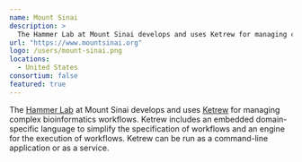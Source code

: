 ```yaml
---
name: Mount Sinai
description: > 
  The Hammer Lab at Mount Sinai develops and uses Ketrew for managing complex bioinformatics workflows.
url: "https://www.mountsinai.org"
logo: /users/mount-sinai.png
locations: 
  - United States
consortium: false
featured: true
---
```


The [Hammer Lab]("https://www.hammerlab.org") at Mount Sinai develops and uses [Ketrew]("https://github.com/hammerlab/ketrew") for managing complex bioinformatics workflows. Ketrew includes an embedded domain-specific language to simplify the specification of workflows and an engine for the execution of workflows. Ketrew can be run as a command-line application or as a service.
